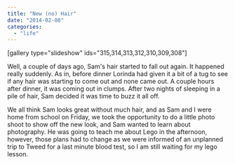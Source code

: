 ```yaml
---
title: "New (no) Hair"
date: "2014-02-08"
categories: 
  - "life"
---
```


\[gallery type="slideshow" ids="315,314,313,312,310,309,308"\]

Well, a couple of days ago, Sam's hair started to fall out again. It happened really suddenly. As in, before dinner Lorinda had given it a bit of a tug to see if any hair was starting to come out and none came out. A couple hours after dinner, it was coming out in clumps. After two nights of sleeping in a pile of hair, Sam decided it was time to buzz it all off.

We all think Sam looks great without much hair, and as Sam and I were home from school on Friday, we took the opportunity to do a little photo shoot to show off the new look, and Sam wanted to learn about photography. He was going to teach me about Lego in the afternoon, however, those plans had to change as we were informed of an unplanned trip to Tweed for a last minute blood test, so I am still waiting for my lego lesson.
